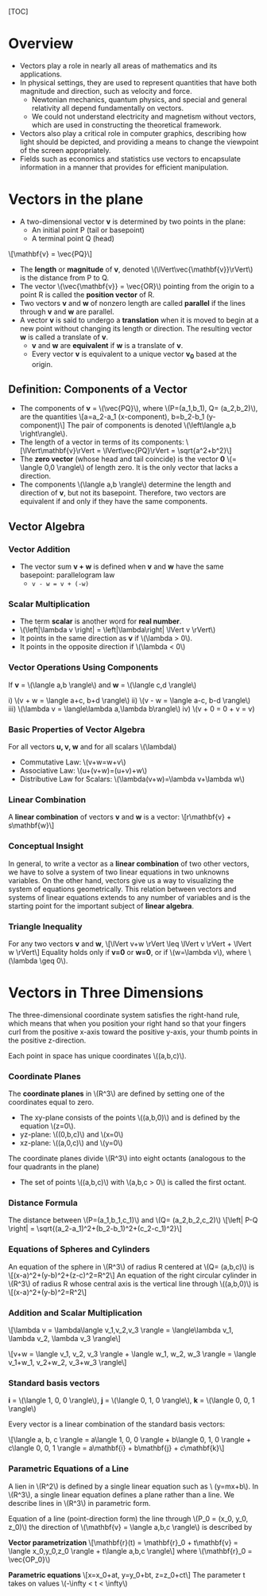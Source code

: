 [TOC]

# Overview

- Vectors play a role in nearly all areas of mathematics and its
applications.
- In physical settings, they are used to represent quantities that have
both magnitude and direction, such as velocity and force.
    + Newtonian mechanics, quantum physics, and special and general
    relativity all depend fundamentally on vectors.
    + We could not understand electricity and magnetism without vectors,
    which are used in constructing the theoretical framework.
- Vectors also play a critical role in computer graphics, describing how
light should be depicted, and providing a means to change the viewpoint
of the screen appropriately.
- Fields such as economics and statistics use vectors to encapsulate
information in a manner that provides for efficient manipulation.

# Vectors in the plane

- A two-dimensional vector **v** is determined by two
  points in the plane:
    + An initial point P (tail or basepoint)
    + A terminal point Q (head)

\\[\mathbf{v} = \vec{PQ}\\]

- The **length** or **magnitude** of **v**, denoted
  \\(\lVert\vec{\mathbf{v}}\rVert\\) is the distance from P to Q.
- The vector \\(\vec{\mathbf{v}} = \vec{OR}\\) pointing from the origin
to a point R is called the **position vector** of R.
- Two vectors **v** and **w** of nonzero length are called **parallel**
  if the lines through **v** and **w** are parallel.
- A vector **v** is said to undergo a **translation** when it is moved
  to begin at a new point without changing its length or direction. The
  resulting vector **w** is called a translate of **v**.
    + **v** and **w** are **equivalent** if **w** is a translate of
      **v**.
    + Every vector **v** is equivalent to a unique vector
    **v<sub>0</sub>** based at the origin.

## Definition: Components of a Vector

- The components of **v** = \\(\vec{PQ}\\), where \\(P=(a_1,b_1), Q=
  (a_2,b_2)\\), are the quantities
\\[a=a_2-a_1 (x-component), b=b_2-b_1 (y-component)\\]
The pair of components is denoted \\(\left\langle a,b \right\rangle\\).
- The length of a vector in terms of its components:
\\[\lVert\mathbf{v}\rVert = \lVert\vec{PQ}\rVert = \sqrt{a^2+b^2}\\]
- The **zero vector** (whose head and tail coincide) is the vector **0**
\\(= \langle 0,0 \rangle\\) of length zero. It is the only vector that
lacks a direction.
- The components \\(\langle a,b \rangle\\) determine the length and
direction of **v**, but not its basepoint. Therefore, two vectors are
equivalent if and only if they have the same components.

## Vector Algebra

### Vector Addition

- The vector sum **v + w** is defined when **v** and **w** have the same
basepoint: parallelogram law
    + `v - w = v + (-w)`

### Scalar Multiplication

- The term **scalar** is another word for **real number**.
- \\(\left|\lambda v \right| = \left|\lambda\right| \lVert v \rVert\\)
- It points in the same direction as **v** if \\(\lambda > 0\\).
- It points in the opposite direction if \\(\lambda < 0\\)

### Vector Operations Using Components

If **v** = \\(\langle a,b \rangle\\) and **w** = \\(\langle c,d
\rangle\\)

i) \\(v + w = \langle a+c, b+d \rangle\\)
ii) \\(v - w = \langle a-c, b-d \rangle\\)
iii) \\(\lambda v = \langle\lambda a,\lambda b\rangle\\)
iv) \\(v + 0 = 0 + v = v)

### Basic Properties of Vector Algebra

For all vectors **u, v, w** and for all scalars \\(\lambda\\)
- Commutative Law: \\(v+w=w+v\\)
- Associative Law: \\(u+(v+w)=(u+v)+w\\)
- Distributive Law for Scalars: \\(\lambda(v+w)=\lambda v+\lambda w\\)

### Linear Combination

A **linear combination** of vectors **v** and **w** is a vector:
\\[r\mathbf{v} + s\mathbf{w}\\]

### Conceptual Insight

In general, to write a vector as a **linear combination** of two other
vectors, we have to solve a system of two linear equations in two
unknowns variables. On the other hand, vectors give us a way to
visualizing the system of equations geometrically. This relation between
vectors and systems of linear equations extends to any number of
variables and is the starting point for the important subject of
**linear algebra**.

### Triangle Inequality

For any two vectors **v** and **w**,
\\[\lVert v+w \rVert \leq \lVert v \rVert + \lVert w \rVert\\]
Equality holds only if **v=0** or **w=0**, or if \\(w=\lambda v\\),
where \\(\lambda \geq 0\\).

# Vectors in Three Dimensions

The three-dimensional coordinate system satisfies the right-hand rule,
which means that when you position your right hand so that your fingers
curl from the positive x-axis toward the positive y-axis, your thumb
points in the positive z-direction.

Each point in space has unique coordinates \\((a,b,c)\\).

### Coordinate Planes

The **coordinate planes** in \\(R^3\\) are defined by setting one of the
coordinates equal to zero.
- The xy-plane consists of the points \\((a,b,0)\\) and is defined by
the equation \\(z=0\\).
- yz-plane: \\((0,b,c)\\) and \\(x=0\\)
- xz-plane: \\((a,0,c)\\) and \\(y=0\\)

The coordinate planes divide \\(R^3\\) into eight octants (analogous to
the four quadrants in the plane)
- The set of points \\((a,b,c)\\) with \\(a,b,c > 0\\) is called the
first octant.

### Distance Formula

The distance between \\(P=(a_1,b_1,c_1)\\) and \\(Q= (a_2,b_2,c_2)\\)
\\[\left| P-Q \right| = \sqrt{(a_2-a_1)^2+(b_2-b_1)^2+(c_2-c_1)^2}\\]

### Equations of Spheres and Cylinders

An equation of the sphere in \\(R^3\\) of radius R centered at \\(Q=
(a,b,c)\\) is
\\[(x-a)^2+(y-b)^2+(z-c)^2=R^2\\]
An equation of the right circular cylinder in \\(R^3\\) of radius R
whose central axis is the vertical line through \\((a,b,0)\\) is
\\[(x-a)^2+(y-b)^2=R^2\\]

### Addition and Scalar Multiplication

\\[\lambda v = \lambda\langle v_1,v_2,v_3 \rangle = \langle\lambda v_1,
\lambda v_2, \lambda v_3 \rangle\\]

\\[v+w = \langle v_1, v_2, v_3 \rangle + \langle w_1, w_2, w_3 \rangle
= \langle v_1+w_1, v_2+w_2, v_3+w_3 \rangle\\]

### Standard basis vectors

**i** = \\(\langle 1, 0, 0 \rangle\\), **j** = \\(\langle 0, 1, 0
\rangle\\), **k** = \\(\langle 0, 0, 1 \rangle\\)

Every vector is a linear combination of the standard basis vectors:

\\[\langle a, b, c \rangle = a\langle 1, 0, 0 \rangle + b\langle 0, 1,
0 \rangle + c\langle 0, 0, 1 \rangle = a\mathbf{i} + b\mathbf{j} +
c\mathbf{k}\\]

### Parametric Equations of a Line

A lien in \\(R^2\\) is defined by a single linear equation such as \\
(y=mx+b\\). In \\(R^3\\), a single linear equation defines a plane
rather than a line. We describe lines in \\(R^3\\) in parametric form.

Equation of a line (point-direction form) the line through \\(P_0 =
(x_0, y_0, z_0)\\) the direction of \\(\mathbf{v} = \langle a,b,c
\rangle\\) is described by

**Vector parametrization**
\\[\mathbf{r}(t) = \mathbf{r}_0 + t\mathbf{v} = \langle x_0,y_0,z_0
\rangle + t\langle a,b,c \rangle\\]
where \\(\mathbf{r}_0 = \vec{OP_0}\\)

**Parametric equations**
\\[x=x_0+at, y=y_0+bt, z=z_0+ct\\]
The parameter t takes on values \\(-\infty < t < \infty\\)
